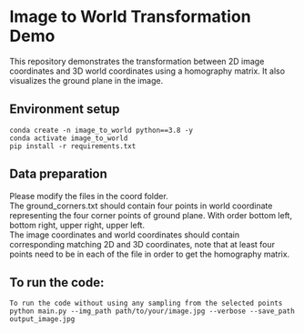 # Image to World Transformation Demo
This repository demonstrates the transformation between 2D image coordinates and 3D world coordinates using a homography matrix. It also visualizes the ground plane in the image.

## Environment setup
```
conda create -n image_to_world python==3.8 -y
conda activate image_to_world
pip install -r requirements.txt
```
## Data preparation
Please modify the files in the coord folder.  
The ground_corners.txt should contain four points in world coordinate representing the four corner points of ground plane. With order bottom left, bottom right, upper right, upper left.  
The image coordinates and world coordinates should contain corresponding matching 2D and 3D coordinates, note that at least four points need to be in each of the file in order to get the homography matrix.  

## To run the code:
```
To run the code without using any sampling from the selected points
python main.py --img_path path/to/your/image.jpg --verbose --save_path output_image.jpg
```
